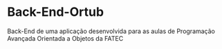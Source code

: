 # Back-End-Ortub
Back-End de uma aplicação desenvolvida para as aulas de Programação Avançada Orientada a Objetos da FATEC
